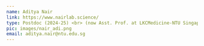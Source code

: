 ```yaml
---
name: Aditya Nair
link: https://www.nairlab.science/
type: Postdoc (2024-25) <br> (now Asst. Prof. at LKCMedicine-NTU Singapore & IMCB-A*STAR)
pic: images/nair_adi.png
email: aditya.nair@ntu.edu.sg
---
```

